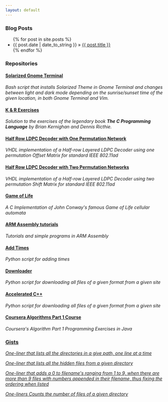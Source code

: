 ```yaml
---
layout: default
---
```


<h3>Blog Posts</h3>
<ul class="posts">
{% for post in site.posts %}
<li><span>{{ post.date | date_to_string }}</span> &raquo; <a href="{{ post.url }}">{{ post.title }}</a></li>
{% endfor %}
</ul>



### Repositories

#### **[Solarized Gnome Terminal](https://www.github.com/chibby0ne/Solarized_Gnome_Terminal)**

*Bash script that installs Solarized Theme in Gnome Terminal and changes between light and dark mode depending on the sunrise/sunset time of the given location, in both Gnome Terminal and Vim.*

#### **[K & R Exercises](https://www.github.com/chibby0ne/K_R_Exercises)**

*Solution to the exercises of the legendary book **The C Programming Language** by Brian Kernighan and Dennis Ricthie.*

#### **[Half Row LDPC Decoder with One Permutation Network](https://github.com/chibby0ne/Half_Row_LDPC_Decoder_One_Perm)**

*VHDL implementation of a Half-row Layered LDPC Decoder using one permutation Offset Matrix for standard IEEE 802.11ad*

#### **[Half Row LDPC Decoder with Two Permutation Networks](https://github.com/chibby0ne/Half_Row_LDPC_Decoder_Two_Perm)**

*VHDL implementation of a Half-row Layered LDPC Decoder using two permutation Shift Matrix for standard IEEE 802.11ad*

#### **[Game of Life](https://github.com/chibby0ne/Game_of_Life)**

*A C Implementation of John Conway's famous Game of Life cellular automata*

#### **[ARM Assembly tutorials](https://github.com/chibby0ne/ARM_Assembly)**

*Tutorials and simple programs in ARM Assembly*

#### **[Add Times](https://github.com/chibby0ne/add_times)**

*Python script for adding times*

#### **[Downloader](https://github.com/chibby0ne/downloader)**

*Python script for downloading all files of a given format from a given site*

#### **[Accelerated C++](https://github.com/chibby0ne/AcceleratedC)**

*Python script for downloading all files of a given format from a given site*

#### **[Coursera Algorithms Part 1 Course](https://github.com/chibby0ne/Coursera_Algorithms_Part1)**

*Coursera's Algorithm Part 1 Programming Exercises in Java*



### [Gists](https://gist.github.com/chibby0ne)

*[One-liner that lists all the directories in a give path, one line at a
time](https://gist.github.com/chibby0ne/bbb00e6d1323d724d43a)*

*[One-liner that lists all the hidden files from a given
directory](https://gist.github.com/chibby0ne/3134e0bd2f7e22182935)*

*[One-liner that adds a 0 to filename's ranging from 1 to 9, when there are more
than 9 files with numbers appended in their filename, thus fixing the ordering
when listed](https://gist.github.com/chibby0ne/81507a2821f4b772ff48)*

*[One-liners Counts the number of files of a given
directory](https://gist.github.com/chibby0ne/0de0911eba310a151cb1)*
